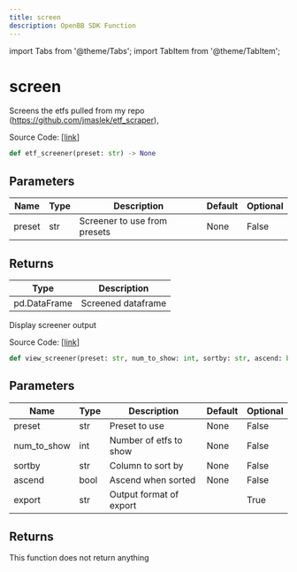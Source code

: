 ```yaml
---
title: screen
description: OpenBB SDK Function
---
```


import Tabs from '@theme/Tabs';
import TabItem from '@theme/TabItem';

# screen

<Tabs>
<TabItem value="model" label="Model" default>

Screens the etfs pulled from my repo (https://github.com/jmaslek/etf_scraper),

Source Code: [[link](https://github.com/OpenBB-finance/OpenBBTerminal/tree/main/openbb_terminal/etf/screener/screener_model.py#L43)]

```python
def etf_screener(preset: str) -> None
```
## Parameters

| Name | Type | Description | Default | Optional |
| ---- | ---- | ----------- | ------- | -------- |
| preset | str | Screener to use from presets | None | False |

## Returns

| Type | Description |
| ---- | ----------- |
| pd.DataFrame | Screened dataframe |



</TabItem>
<TabItem value="view" label="View">

Display screener output

Source Code: [[link](https://github.com/OpenBB-finance/OpenBBTerminal/tree/main/openbb_terminal/etf/screener/screener_view.py#L18)]

```python
def view_screener(preset: str, num_to_show: int, sortby: str, ascend: bool, export: str = "") -> None
```
## Parameters

| Name | Type | Description | Default | Optional |
| ---- | ---- | ----------- | ------- | -------- |
| preset | str | Preset to use | None | False |
| num_to_show | int | Number of etfs to show | None | False |
| sortby | str | Column to sort by | None | False |
| ascend | bool | Ascend when sorted | None | False |
| export | str | Output format of export |  | True |

## Returns

This function does not return anything



</TabItem>
</Tabs>